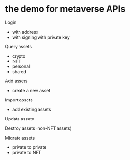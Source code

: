 # the demo for metaverse APIs

Login
* with address
* with signing with private key 

Query assets
* crypto
* NFT
* personal
* shared

Add assets
* create a new asset

Import assets
* add existing assets

Update assets

Destroy assets (non-NFT assets)

Migrate assets
* private to private
* private to NFT

